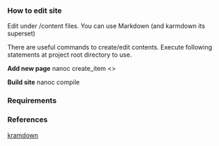 ### How to edit site
Edit under /content files. You can use Markdown (and karmdown its superset)

There are useful commands to create/edit contents.
Execute following statements at project root directory to use.

__Add new page__
	nanoc create_item <<page name>>

__Build site__
	nanoc compile

### Requirements




### References

[kramdown](http://kramdown.rubyforge.org/)


